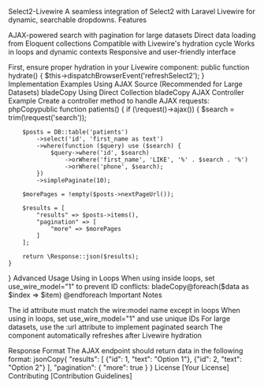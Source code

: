 Select2-Livewire
A seamless integration of Select2 with Laravel Livewire for dynamic, searchable dropdowns.
Features

AJAX-powered search with pagination for large datasets
Direct data loading from Eloquent collections
Compatible with Livewire's hydration cycle
Works in loops and dynamic contexts
Responsive and user-friendly interface

First, ensure proper hydration in your Livewire component:
public function hydrate()
{
    $this->dispatchBrowserEvent('refreshSelect2');
}
Implementation Examples
Using AJAX Source (Recommended for Large Datasets)
bladeCopy<x-select2
    id="to_account_id"
    wire:model="to_account_id"
    :url="'/select2/accounts'"
/>
Using Direct Collection
bladeCopy<x-select2
    id="to_account_id"
    wire:model="to_account_id"
    :options="App\Models\Patient::get()"
/>
AJAX Controller Example
Create a controller method to handle AJAX requests:
phpCopypublic function patients()
{
    if (\request()->ajax()) {
        $search = trim(\request('search'));
        
        $posts = DB::table('patients')
            ->select('id', 'first_name as text')
            ->where(function ($query) use ($search) {
                $query->where('id', $search)
                    ->orWhere('first_name', 'LIKE', '%' . $search . '%')
                    ->orWhere('phone', $search);
            })
            ->simplePaginate(10);
            
        $morePages = !empty($posts->nextPageUrl());
        
        $results = [
            "results" => $posts->items(),
            "pagination" => [
                "more" => $morePages
            ]
        ];
        
        return \Response::json($results);
    }
}
Advanced Usage
Using in Loops
When using inside loops, set use_wire_model="1" to prevent ID conflicts:
bladeCopy@foreach($data as $index => $item)
    <x-select2
        id="data{{$index}}"
        wire:model="data.{{$index}}.name"
        :options="App\Models\Patient::get()"
        :use_wire_model="1"
    />
@endforeach
Important Notes

The id attribute must match the wire:model name except in loops
When using in loops, set use_wire_model="1" and use unique IDs
For large datasets, use the :url attribute to implement paginated search
The component automatically refreshes after Livewire hydration

Response Format
The AJAX endpoint should return data in the following format:
jsonCopy{
    "results": [
        {"id": 1, "text": "Option 1"},
        {"id": 2, "text": "Option 2"}
    ],
    "pagination": {
        "more": true
    }
}
License
[Your License]
Contributing
[Contribution Guidelines]
